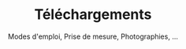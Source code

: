 ---
layout: downloads

lang: fr
namespace: downloads
permalink: /fr/downloads/

categories: support

title: Téléchargements
subtitle: Modes d'emploi, Prise de mesure, Photographies, ...

hero-image: material-0527.jpg
hero-style:
---